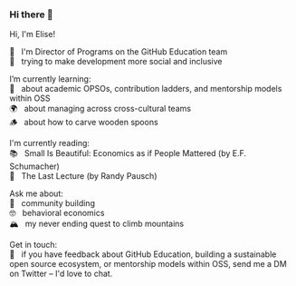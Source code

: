 ### Hi there 👋

Hi, I'm Elise! 

💖 &nbsp;  I'm Director of Programs on the GitHub Education team  
🌈 &nbsp;  trying to make development more social and inclusive

I’m currently learning:  
🌱 &nbsp;   about academic OPSOs, contribution ladders, and mentorship models within OSS  
🌍 &nbsp;  about managing across cross-cultural teams  
🪵 &nbsp;  about how to carve wooden spoons 

I'm currently reading:  
📚 &nbsp;  Small Is Beautiful: Economics as if People Mattered (by E.F. Schumacher)  
🔮 &nbsp;  The Last Lecture (by Randy Pausch) 

Ask me about:  
🪩 &nbsp;  community building  
🤓 &nbsp;  behavioral economics   
🏔️ &nbsp;  my never ending quest to climb mountains


Get in touch:  
💌 &nbsp;  if you have feedback about GitHub Education, building a sustainable open source ecosystem, or mentorship models within OSS, send me a DM on Twitter – I'd love to chat.  
